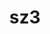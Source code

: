 ---
title: "sz3"
layout: cache
categories: [package, develop-2023-10-29]
meta: {"versions": ["3.1.7"], "compilers": ["cce@=15.0.1", "gcc@=11.4.0", "gcc@=9.4.0", "oneapi@=2023.2.0"], "oss": ["rhel8", "ubuntu20.04"], "platforms": ["linux"], "targets": ["neoverse_v1", "ppc64le", "x86_64_v3", "zen4"], "stacks": ["e4s", "e4s-cray-rhel", "e4s-neoverse_v1", "e4s-oneapi", "e4s-power", "root"], "num_specs": 8, "num_specs_by_stack": {"root": 8, "e4s-cray-rhel": 2, "e4s-neoverse_v1": 1, "e4s-power": 1, "e4s": 2, "e4s-oneapi": 2}}
spec_details: [{"hash": "wqspquhkdn737wh7pj3lpjy7fqa2kyx3", "compiler": "cce@=15.0.1", "versions": ["3.1.7"], "os": "rhel8", "platform": "linux", "target": "zen4", "variants": ["build_system=cmake", "build_type=Release", "generator=make", "~hdf5", "~ipo", "+mdz"], "stacks": ["root", "e4s-cray-rhel"], "size": "-", "tarball": "https://binaries.spack.io/develop-2023-10-29/build_cache/linux-rhel8-zen4/cce-15.0.1/sz3-3.1.7/linux-rhel8-zen4-cce-15.0.1-sz3-3.1.7-wqspquhkdn737wh7pj3lpjy7fqa2kyx3.spack"}, {"hash": "6oqjukk6ygke4p7hximoqlegqniisfnw", "compiler": "cce@=15.0.1", "versions": ["3.1.7"], "os": "rhel8", "platform": "linux", "target": "zen4", "variants": ["build_system=cmake", "build_type=Release", "generator=make", "~hdf5", "~ipo", "+mdz"], "stacks": ["root", "e4s-cray-rhel"], "size": "-", "tarball": "https://binaries.spack.io/develop-2023-10-29/build_cache/linux-rhel8-zen4/cce-15.0.1/sz3-3.1.7/linux-rhel8-zen4-cce-15.0.1-sz3-3.1.7-6oqjukk6ygke4p7hximoqlegqniisfnw.spack"}, {"hash": "bdkpwcprpcfut4xkifejpukrdin7twrk", "compiler": "gcc@=11.4.0", "versions": ["3.1.7"], "os": "ubuntu20.04", "platform": "linux", "target": "neoverse_v1", "variants": ["build_system=cmake", "build_type=Release", "generator=make", "~hdf5", "~ipo", "+mdz"], "stacks": ["e4s-neoverse_v1", "root"], "size": "-", "tarball": "https://binaries.spack.io/develop-2023-10-29/build_cache/linux-ubuntu20.04-neoverse_v1/gcc-11.4.0/sz3-3.1.7/linux-ubuntu20.04-neoverse_v1-gcc-11.4.0-sz3-3.1.7-bdkpwcprpcfut4xkifejpukrdin7twrk.spack"}, {"hash": "bh6o27ppgwhzmtheltiyn2zbfsegw7fm", "compiler": "gcc@=9.4.0", "versions": ["3.1.7"], "os": "ubuntu20.04", "platform": "linux", "target": "ppc64le", "variants": ["build_system=cmake", "build_type=Release", "generator=make", "~hdf5", "~ipo", "+mdz"], "stacks": ["e4s-power", "root"], "size": "-", "tarball": "https://binaries.spack.io/develop-2023-10-29/build_cache/linux-ubuntu20.04-ppc64le/gcc-9.4.0/sz3-3.1.7/linux-ubuntu20.04-ppc64le-gcc-9.4.0-sz3-3.1.7-bh6o27ppgwhzmtheltiyn2zbfsegw7fm.spack"}, {"hash": "favsbzmm5dvn5qfzngy37mlxtnla4oxt", "compiler": "gcc@=11.4.0", "versions": ["3.1.7"], "os": "ubuntu20.04", "platform": "linux", "target": "x86_64_v3", "variants": ["build_system=cmake", "build_type=Release", "generator=make", "~hdf5", "~ipo", "+mdz"], "stacks": ["e4s", "root"], "size": "-", "tarball": "https://binaries.spack.io/develop-2023-10-29/build_cache/linux-ubuntu20.04-x86_64_v3/gcc-11.4.0/sz3-3.1.7/linux-ubuntu20.04-x86_64_v3-gcc-11.4.0-sz3-3.1.7-favsbzmm5dvn5qfzngy37mlxtnla4oxt.spack"}, {"hash": "xnn2fjcm5jy6bdiku65zfnpkob4smbtc", "compiler": "gcc@=11.4.0", "versions": ["3.1.7"], "os": "ubuntu20.04", "platform": "linux", "target": "x86_64_v3", "variants": ["build_system=cmake", "build_type=Release", "generator=make", "~hdf5", "~ipo", "+mdz"], "stacks": ["e4s", "root"], "size": "-", "tarball": "https://binaries.spack.io/develop-2023-10-29/build_cache/linux-ubuntu20.04-x86_64_v3/gcc-11.4.0/sz3-3.1.7/linux-ubuntu20.04-x86_64_v3-gcc-11.4.0-sz3-3.1.7-xnn2fjcm5jy6bdiku65zfnpkob4smbtc.spack"}, {"hash": "r3ytufshxdwcmjj3nwqsq57fst5t3un6", "compiler": "oneapi@=2023.2.0", "versions": ["3.1.7"], "os": "ubuntu20.04", "platform": "linux", "target": "x86_64_v3", "variants": ["build_system=cmake", "build_type=Release", "generator=make", "~hdf5", "~ipo", "+mdz"], "stacks": ["e4s-oneapi", "root"], "size": "-", "tarball": "https://binaries.spack.io/develop-2023-10-29/build_cache/linux-ubuntu20.04-x86_64_v3/oneapi-2023.2.0/sz3-3.1.7/linux-ubuntu20.04-x86_64_v3-oneapi-2023.2.0-sz3-3.1.7-r3ytufshxdwcmjj3nwqsq57fst5t3un6.spack"}, {"hash": "miww3wfh6rpyjpjik2xhmnpjt5esaa3r", "compiler": "oneapi@=2023.2.0", "versions": ["3.1.7"], "os": "ubuntu20.04", "platform": "linux", "target": "x86_64_v3", "variants": ["build_system=cmake", "build_type=Release", "generator=make", "~hdf5", "~ipo", "+mdz"], "stacks": ["e4s-oneapi", "root"], "size": "-", "tarball": "https://binaries.spack.io/develop-2023-10-29/build_cache/linux-ubuntu20.04-x86_64_v3/oneapi-2023.2.0/sz3-3.1.7/linux-ubuntu20.04-x86_64_v3-oneapi-2023.2.0-sz3-3.1.7-miww3wfh6rpyjpjik2xhmnpjt5esaa3r.spack"}]
---